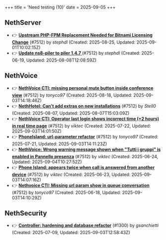 +++
title = 'Need testing (10)'
date = 2025-09-05
+++

## NethServer
- :point_right: **[Upstream PHP-FPM Replacement Needed for Bitnami Licensing Change](https://github.com/NethServer/dev/issues/7610)** (#7512) by *stephdl* (Created: 2025-08-25, Updated: 2025-09-01T10:02:15Z)
- :point_right: **[Update ns8-piler to piler 1.4.7 ](https://github.com/NethServer/dev/issues/7516)** (#7512) by *stephdl* (Created: 2025-06-19, Updated: 2025-08-08T12:08:59Z)

## NethVoice
- :point_right: **[NethVoice CTI: missing personal mute button inside conference view](https://github.com/NethServer/dev/issues/7603)** (#7512) by *tonyco97* (Created: 2025-08-18, Updated: 2025-09-03T14:18:46Z)
- :point_right: **[NethHotel: Can't add extras on new installations](https://github.com/NethServer/dev/issues/7600)** (#7512) by *Stell0* (Created: 2025-08-07, Updated: 2025-08-07T15:03:09Z)
- :point_right: **[NethVoice CTI: Operator last login shows incorrect time (+2 hours) in real time page](https://github.com/NethServer/dev/issues/7565)** (#7512) by *viktec* (Created: 2025-07-22, Updated: 2025-09-03T14:01:50Z)
- :point_right: **[PhoneIsland: url-parameter refactor](https://github.com/NethServer/dev/issues/7559)** (#7512) by *tonyco97* (Created: 2025-07-21, Updated: 2025-09-03T14:11:23Z)
- :point_right: **[NethVoice: Wrong warning message shown when "Tutti i gruppi" is enabled in Pannello presenza](https://github.com/NethServer/dev/issues/7523)** (#7512) by *viktec* (Created: 2025-06-24, Updated: 2025-09-04T10:27:52Z)
- :point_right: **[Phone Island: appears twice when call is answered from another device](https://github.com/NethServer/dev/issues/7521)** (#7512) by *viktec* (Created: 2025-06-23, Updated: 2025-09-03T14:07:16Z)
- :point_right: **[Nethvoice CTI: Missing url param show in queue conversation](https://github.com/NethServer/dev/issues/7512)** (#7512) by *tonyco97* (Created: 2025-06-18, Updated: 2025-09-03T14:10:29Z)

## NethSecurity
- :point_right: **[Controller: hardening and database refactor](https://github.com/NethServer/nethsecurity/issues/1300)** (#1300) by *gsanchietti* (Created: 2025-07-09, Updated: 2025-09-03T12:58:43Z)

